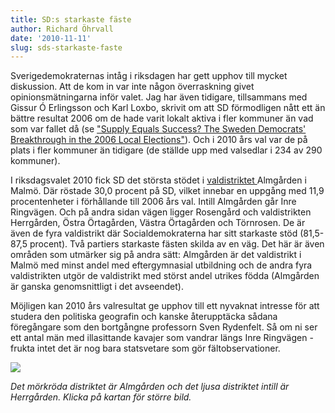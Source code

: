```yaml
---
title: SD:s starkaste fäste
author: Richard Öhrvall
date: '2010-11-11'
slug: sds-starkaste-faste
---
```


Sverigedemokraternas intåg i riksdagen har gett upphov till mycket diskussion. Att de kom in var inte någon överraskning givet opinionsmätningarna inför valet. Jag har även tidigare, tillsammans med Gissur Ó Erlingsson och Karl Loxbo, skrivit om att SD förmodligen nått ett än bättre resultat 2006 om de hade varit lokalt aktiva i fler kommuner än vad som var fallet då (se ["Supply Equals Success? The Sweden Democrats' Breakthrough in the 2006 Local Elections"](http://swopec.hhs.se/ratioi/abs/ratioi0132.htm)). Och i 2010 års val var de på plats i fler kommuner än tidigare (de ställde upp med valsedlar i 234 av 290 kommuner).

I riksdagsvalet 2010 fick SD det största stödet i [valdistriktet ](http://www.val.se/det_svenska_valsystemet/ordlista/index.html#v)Almgården i Malmö. Där röstade 30,0 procent på SD, vilket innebar en uppgång med 11,9 procentenheter i förhållande till 2006 års val. Intill Almgården går Inre Ringvägen. Och på andra sidan vägen ligger Rosengård och  valdistrikten Herrgården, Östra Örtagården, Västra Örtagården och Törnrosen. De är även de fyra valdistrikt där Socialdemokraterna har sitt starkaste stöd (81,5-87,5 procent). Två partiers starkaste fästen skilda av en väg. Det här är även områden som utmärker sig på andra sätt: Almgården är det valdistrikt i Malmö med minst andel med eftergymnasial utbildning och de andra fyra valdistrikten utgör de valdistrikt med störst andel utrikes födda (Almgården är ganska genomsnittligt i det avseendet).

Möjligen kan 2010 års valresultat ge upphov till ett nyvaknat intresse för att studera den politiska geografin och kanske återupptäcka sådana föregångare som den bortgångne professorn Sven Rydenfelt. Så om ni ser ett antal män med illasittande kavajer  som vandrar längs Inre Ringvägen - frukta intet det är nog bara statsvetare som gör fältobservationer.

![](/img/wp/sd_malmö2010-300x289.png)

_Det mörkröda distriktet är Almgården och det ljusa distriktet intill är Herrgården. Klicka på kartan för större bild._

